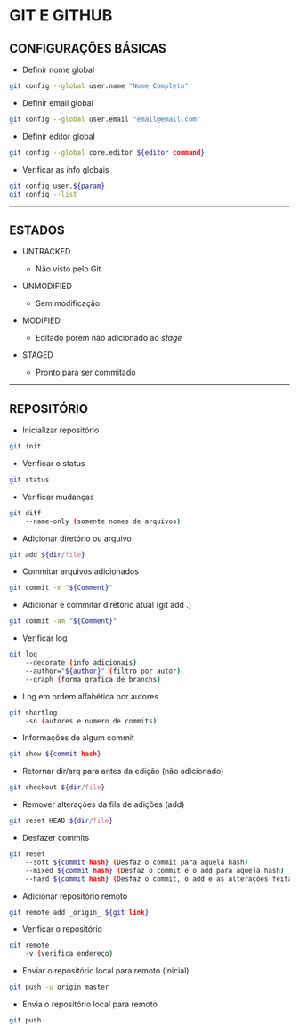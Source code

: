 # GIT E GITHUB

## CONFIGURAÇÕES BÁSICAS

- Definir nome global
```sh
git config --global user.name "Nome Completo"
```
- Definir email global
```sh
git config --global user.email "email@email.com"
```
- Definir editor global
```sh
git config --global core.editor ${editor command}
```
- Verificar as info globais
```sh
git config user.${param}
git config --list
```
-------------------------------------------------
## ESTADOS

- UNTRACKED
 	 - Não visto pelo Git

- UNMODIFIED
 	 - Sem modificação

- MODIFIED
 	 - Editado porem não adicionado ao _stage_

- STAGED
 	 - Pronto para ser commitado

-------------------------------------------------

## REPOSITÓRIO

- Inicializar repositório
```sh
git init
```
- Verificar o status
```sh
git status
```
- Verificar mudanças
```sh
git diff
	--name-only (somente nomes de arquivos)
```
- Adicionar diretório ou arquivo
```sh
git add ${dir/file}
```
- Commitar arquivos adicionados
```sh
git commit -m "${Comment}"
```
- Adicionar e commitar diretório atual (git add .)
```sh
git commit -am "${Comment}"
```
- Verificar log
```sh
git log 
	--decorate (info adicionais) 
	--author="${author}" (filtro por autor)
	--graph (forma grafica de branchs)
```
- Log em ordem alfabética por autores
```sh
git shortlog
	-sn (autores e numero de commits)
```
- Informações de algum commit
```sh
git show ${commit hash}
```
- Retornar dir/arq para antes da edição (não adicionado)
```sh
git checkout ${dir/file}
```
- Remover alterações da fila de adições (add)
```sh
git reset HEAD ${dir/file}
```
- Desfazer commits
```sh
git reset
	--soft ${commit hash} (Desfaz o commit para aquela hash)
	--mixed ${commit hash} (Desfaz o commit e o add para aquela hash)
	--hard ${commit hash} (Desfaz o commit, o add e as alterações feitas para aquela hash)
```
- Adicionar repositório remoto
```sh
git remote add _origin_ ${git link}
```

- Verificar o repositório
```sh
git remote
	-v (verifica endereço)
```
- Enviar o repositório local para remoto (inicial)
```sh
git push -u origin master
```

- Envia o repositório local para remoto
```sh
git push
```
